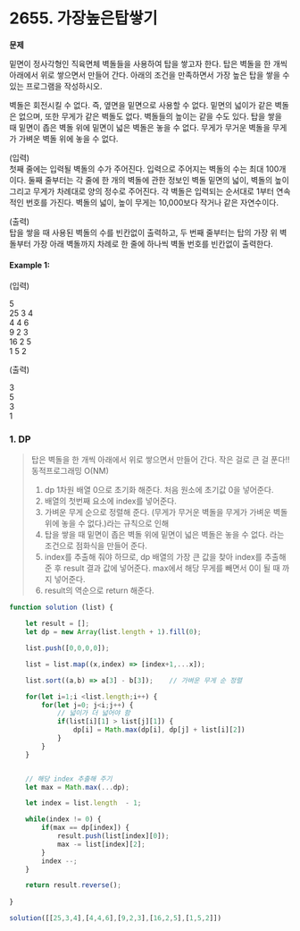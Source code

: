 # 2655. 가장높은탑쌓기




**문제**

밑면이 정사각형인 직육면체 벽돌들을 사용하여 탑을 쌓고자 한다. 탑은 벽돌을 한 개씩 아래에서 위로 쌓으면서 만들어 간다. 아래의 조건을 만족하면서 가장 높은 탑을 쌓을 수 있는 프로그램을 작성하시오.

벽돌은 회전시킬 수 없다. 즉, 옆면을 밑면으로 사용할 수 없다.
밑면의 넓이가 같은 벽돌은 없으며, 또한 무게가 같은 벽돌도 없다.
벽돌들의 높이는 같을 수도 있다.
탑을 쌓을 때 밑면이 좁은 벽돌 위에 밑면이 넓은 벽돌은 놓을 수 없다.
무게가 무거운 벽돌을 무게가 가벼운 벽돌 위에 놓을 수 없다.

(입력)  
첫째 줄에는 입력될 벽돌의 수가 주어진다. 입력으로 주어지는 벽돌의 수는 최대 100개이다. 둘째 줄부터는 각 줄에 한 개의 벽돌에 관한 정보인 벽돌 밑면의 넓이, 벽돌의 높이 그리고 무게가 차례대로 양의 정수로 주어진다. 각 벽돌은 입력되는 순서대로 1부터 연속적인 번호를 가진다. 벽돌의 넓이, 높이 무게는 10,000보다 작거나 같은 자연수이다.

(출력)  
탑을 쌓을 때 사용된 벽돌의 수를 빈칸없이 출력하고, 두 번째 줄부터는 탑의 가장 위 벽돌부터 가장 아래 벽돌까지 차례로 한 줄에 하나씩 벽돌 번호를 빈칸없이 출력한다.


#### Example 1:

(입력)  
  
5  
25 3 4  
4 4 6  
9 2 3  
16 2 5  
1 5 2  

(출력)  
  
3  
5  
3  
1  

### 1. DP
>  탑은 벽돌을 한 개씩 아래에서 위로 쌓으면서 만들어 간다. 작은 걸로 큰 걸 푼다!! 동적프로그래밍 O(NM)
> 1. dp 1차원 배열 0으로 초기화 해준다. 처음 원소에 초기값 0을 넣어준다.
> 2. 배열의 첫번째 요소에 index를 넣어준다.
> 3. 가벼운 무게 순으로 정렬해 준다. (무게가 무거운 벽돌을 무게가 가벼운 벽돌 위에 놓을 수 없다.)라는 규칙으로 인해
> 4. 탑을 쌓을 때 밑면이 좁은 벽돌 위에 밑면이 넓은 벽돌은 놓을 수 없다. 라는 조건으로 점화식을 만들어 준다.
> 5. index를 추출해 줘야 하므로, dp 배열의 가장 큰 값을 찾아 index를 추출해 준 후 result 결과 값에 넣어준다. max에서 해당 무게를 빼면서 0이 될 때 까지 넣어준다.
> 6. result의 역순으로 return 해준다.


~~~javascript
function solution (list) {

    let result = [];
    let dp = new Array(list.length + 1).fill(0);

    list.push([0,0,0,0]);

    list = list.map((x,index) => [index+1,...x]);

    list.sort((a,b) => a[3] - b[3]);    // 가벼운 무게 순 정렬

    for(let i=1;i <list.length;i++) {
        for(let j=0; j<i;j++) {
            // 넓이가 더 넓어야 함
            if(list[i][1] > list[j][1]) {
                dp[i] = Math.max(dp[i], dp[j] + list[i][2])
            }
        }
    }


    // 해당 index 추출해 주기
    let max = Math.max(...dp);

    let index = list.length  - 1;

    while(index != 0) {
        if(max == dp[index]) {
            result.push(list[index][0]);
            max -= list[index][2];
        }
        index --;
    }

    return result.reverse();
    
}

solution([[25,3,4],[4,4,6],[9,2,3],[16,2,5],[1,5,2]])
~~~

